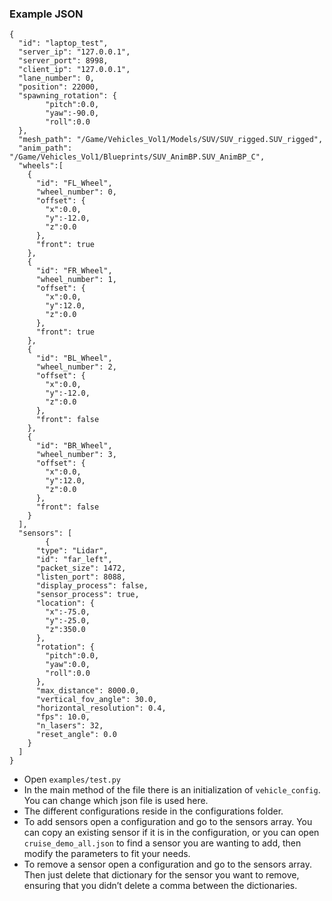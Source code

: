### Example JSON
```
{
  "id": "laptop_test",
  "server_ip": "127.0.0.1",
  "server_port": 8998,
  "client_ip": "127.0.0.1",
  "lane_number": 0,
  "position": 22000,
  "spawning_rotation": {
        "pitch":0.0,
        "yaw":-90.0,
        "roll":0.0
  },
  "mesh_path": "/Game/Vehicles_Vol1/Models/SUV/SUV_rigged.SUV_rigged",
  "anim_path": "/Game/Vehicles_Vol1/Blueprints/SUV_AnimBP.SUV_AnimBP_C",
  "wheels":[
    {
      "id": "FL_Wheel",
      "wheel_number": 0,
      "offset": {
        "x":0.0,
        "y":-12.0,
        "z":0.0
      },
      "front": true
    },
    {
      "id": "FR_Wheel",
      "wheel_number": 1,
      "offset": {
        "x":0.0,
        "y":12.0,
        "z":0.0
      },
      "front": true
    },
    {
      "id": "BL_Wheel",
      "wheel_number": 2,
      "offset": {
        "x":0.0,
        "y":-12.0,
        "z":0.0
      },
      "front": false
    },
    {
      "id": "BR_Wheel",
      "wheel_number": 3,
      "offset": {
        "x":0.0,
        "y":12.0,
        "z":0.0
      },
      "front": false
    }
  ],
  "sensors": [
        {
      "type": "Lidar",
      "id": "far_left",
      "packet_size": 1472,
      "listen_port": 8088,
      "display_process": false,
      "sensor_process": true,
      "location": {
        "x":-75.0,
        "y":-25.0,
        "z":350.0
      },
      "rotation": {
        "pitch":0.0,
        "yaw":0.0,
        "roll":0.0
      },
      "max_distance": 8000.0,
      "vertical_fov_angle": 30.0,
      "horizontal_resolution": 0.4,
      "fps": 10.0,
      "n_lasers": 32,
      "reset_angle": 0.0
    }
  ]
}
```

- Open `examples/test.py`
- In the main method of the file there is an initialization of `vehicle_config`. You can change which json file is used here.
- The different configurations reside in the configurations folder.
- To add sensors open a configuration and go to the sensors array. You can copy an existing sensor if it is in the configuration, or you can open `cruise_demo_all.json` to find a sensor you are wanting to add, then modify the parameters to fit your needs.
- To remove a sensor open a configuration and go to the sensors array. Then just delete that dictionary for the sensor you want to remove, ensuring that you didn’t delete a comma between the dictionaries.